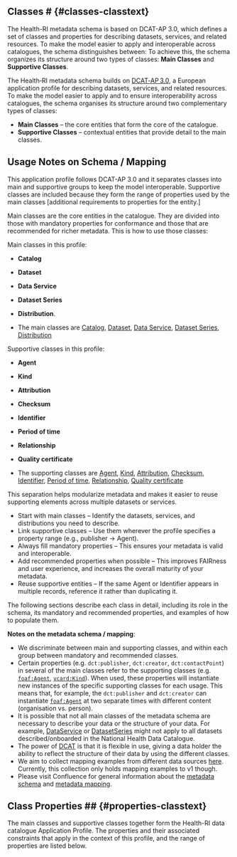 ## Classes # {#classes-classtext} 
The Health-RI metadata schema is based on DCAT-AP 3.0, which defines a set of classes and properties for describing datasets, services, and related resources. To make the model easier to apply and interoperable across catalogues, the schema distinguishes between: To achieve this, the schema organizes its structure around two types of classes: **Main Classes** and **Supportive Classes**.

The Health‑RI metadata schema builds on [DCAT‑AP 3.0](https://semiceu.github.io/DCAT-AP/releases/3.0.0/), a European application profile for describing datasets, services, and related resources. To make the model easier to apply and to ensure interoperability across catalogues, the schema organises its structure around two complementary types of classes:

- **Main Classes** – the core entities that form the core of the catalogue.
- **Supportive Classes** – contextual entities that provide detail to the main classes.

## Usage Notes on Schema / Mapping
This application profile follows DCAT-AP 3.0 and it separates classes into main and supportive groups to keep the model interoperable. Supportive classes are included because they form the range of properties used by the main classes [additional requirements to properties for the entity.]

Main classes are the core entities in the catalogue. They are divided into those with mandatory properties for conformance and those that are recommended for richer metadata. This is how to use those classes:


Main classes in this profile:
- **Catalog**
- **Dataset**
- **Data Service**
- **Dataset Series**
- **Distribution**.

- The main classes are [Catalog](#catalog), [Dataset](#dataset), [Data Service](#data-service), [Dataset Series](#dataset-series), [Distribution](#distribution)


Supportive classes in this profile:
- **Agent**
- **Kind**
- **Attribution**
- **Checksum**
- **Identifier**
- **Period of time**
- **Relationship**
- **Quality certificate**

- The supporting classes are [Agent](#agent), [Kind](#kind), [Attribution](#attribution), [Checksum](#checksum), [Identifier](#identifier), [Period of time](#period-of-time), [Relationship](#relationship), [Quality certificate](#quality-certificate)

This separation helps modularize metadata and makes it easier to reuse supporting elements across multiple datasets or services.
- Start with main classes – Identify the datasets, services, and distributions you need to describe.
- Link supportive classes – Use them wherever the profile specifies a property range (e.g., publisher → Agent).
- Always fill mandatory properties – This ensures your metadata is valid and interoperable.
- Add recommended properties when possible – This improves FAIRness and user experience, and increases the overall maturity of your metadata.
- Reuse supportive entities – If the same Agent or Identifier appears in multiple records, reference it rather than duplicating it.

The following sections describe each class in detail, including its role in the schema, its mandatory and recommended properties, and examples of how to populate them.



**Notes on the metadata schema / mapping**:
- We discriminate between main and supporting classes, and within each group between mandatory and recommended classes.
- Certain properties (e.g. `dct:publisher`, `dct:creator`, `dct:contactPoint`) in several of the main classes refer to the supporting classes (e.g. [`foaf:Agent`](#agent), [`vcard:Kind`](#kind)). When used, these properties will instantiate new instances of the specific supporting classes for each usage. This means that, for example, the `dct:publisher` and `dct:creator` can instantiate [`foaf:Agent`](#agent) at two separate times with different content (organisation vs. person).
- It is possible that not all main classes of the metadata schema are necessary to describe your data or the structure of your data. For example, [DataService](#data-service) or [DatasetSeries](#dataset-series) might not apply to all datasets described/onboarded in the National Health Data Catalogue.
- The power of [DCAT](https://www.w3.org/TR/vocab-dcat-3/) is that it is flexible in use, giving a data holder the ability to reflect the structure of their data by using the different classes.
- We aim to collect mapping examples from different data sources [here](https://health-ri.atlassian.net/wiki/spaces/FSD/folder/736985095). Currently, this collection only holds mapping examples to v1 though.
- Please visit Confluence for general information about the [metadata schema](https://health-ri.atlassian.net/wiki/spaces/FSD/pages/279281676/4A+Metadata+mapping) and [metadata mapping](https://health-ri.atlassian.net/wiki/spaces/FSD/pages/290291734/Mapping+tutorial).


## Class Properties ## {#properties-classtext} 
The main classes and supportive classes together form the Health-RI data catalogue Application Profile. The properties and their associated constraints that apply in the context of this profile, and the range of properties are listed below.
